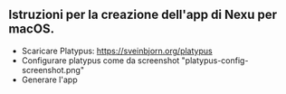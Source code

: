 ## Istruzioni per la creazione dell'app di Nexu per macOS. ##

* Scaricare Platypus: https://sveinbjorn.org/platypus
* Configurare platypus come da screenshot "platypus-config-screenshot.png"
* Generare l'app